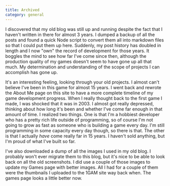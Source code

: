```yaml
---
title: Archived
category: general
---
```

I discovered that my old blog was still up and running despite the fact that I haven't written in there for almost 3 years. I dumped a backup of all the posts and found a quick Node script to convert them all into markdown files so that I could put them up here. Suddenly, my post history has doubled in length and I now "own" the record of development for those years. It boggles the mind to see how far I've come since then, although the production quality of my games doesn't seem to have gone up all that much. My determination and understanding of the scope of projects I can accomplish has gone up.

It's an interesting feeling, looking through your old projects. I almost can't believe I've been in this game for almost 15 years. I went back and rewrote the About Me page on this site to have a more complete timeline of my game development progress. When I really thought back to the first game I made, I was shocked that it was in 2003. I almost got really depressed, thinking about how long it's been and whether I've come far enough in that amount of time. I realized two things. One is that I'm a hobbiest developer who has a pretty rich life outside of programming, so of course I'm not going to grow as fast as someone who is building a game every day. I'm still programming in some capacity every day though, so there is that. The other is that I actually *have* come really far in 15 years. I haven't sold anything, but I'm proud of what I've built so far.

I've also downloaded a dump of all the images I used in my old blog. I probably won't ever migrate them to this blog, but it's nice to be able to look back on all the old screenshots. I did use a couple of those images to update my Games page with better images. All I had for a couple of them were the thumbnails I uploaded to the 1GAM site way back when. The games page looks a little better now.